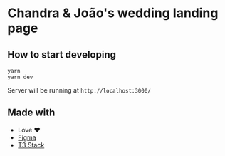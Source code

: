 # Chandra & João's wedding landing page

## How to start developing
```
yarn
yarn dev
```

Server will be running at `http://localhost:3000/`

## Made with
* Love ❤️
* [Figma](https://www.figma.com/)
* [T3 Stack](https://create.t3.gg/)
